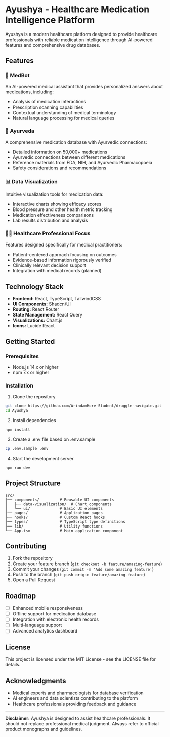 # Ayushya - Healthcare Medication Intelligence Platform 

Ayushya is a modern healthcare platform designed to provide healthcare professionals with reliable medication intelligence through AI-powered features and comprehensive drug databases.

## Features

### 🤖 MedBot
An AI-powered medical assistant that provides personalized answers about medications, including:
- Analysis of medication interactions
- Prescription scanning capabilities
- Contextual understanding of medical terminology
- Natural language processing for medical queries

### 🌿 Ayurveda
A comprehensive medication database with Ayurvedic connections:
- Detailed information on 50,000+ medications
- Ayurvedic connections between different medications
- Reference materials from FDA, NIH, and Ayurvedic Pharmacopoeia
- Safety considerations and recommendations

### 📊 Data Visualization
Intuitive visualization tools for medication data:
- Interactive charts showing efficacy scores
- Blood pressure and other health metric tracking
- Medication effectiveness comparisons
- Lab results distribution and analysis

### 👨‍⚕️ Healthcare Professional Focus
Features designed specifically for medical practitioners:
- Patient-centered approach focusing on outcomes
- Evidence-based information rigorously verified
- Clinically relevant decision support
- Integration with medical records (planned)

## Technology Stack

- **Frontend:** React, TypeScript, TailwindCSS
- **UI Components:** Shadcn/UI
- **Routing:** React Router
- **State Management:** React Query
- **Visualizations:** Chart.js
- **Icons:** Lucide React

## Getting Started

### Prerequisites
- Node.js 14.x or higher
- npm 7.x or higher

### Installation

1. Clone the repository
```bash
git clone https://github.com/ArindamHore-Student/druggle-navigate.git
cd Ayushya
```

2. Install dependencies
```bash
npm install
```

3. Create a .env file based on .env.sample
```bash
cp .env.sample .env
```

4. Start the development server
```bash
npm run dev
```

## Project Structure

```
src/
├── components/         # Reusable UI components
│   ├── data-visualization/  # Chart components
│   └── ui/             # Basic UI elements
├── pages/              # Application pages
├── hooks/              # Custom React hooks
├── types/              # TypeScript type definitions
├── lib/                # Utility functions
└── App.tsx             # Main application component
```

## Contributing

1. Fork the repository
2. Create your feature branch (`git checkout -b feature/amazing-feature`)
3. Commit your changes (`git commit -m 'Add some amazing feature'`)
4. Push to the branch (`git push origin feature/amazing-feature`)
5. Open a Pull Request

## Roadmap

- [ ] Enhanced mobile responsiveness
- [ ] Offline support for medication database
- [ ] Integration with electronic health records
- [ ] Multi-language support
- [ ] Advanced analytics dashboard

## License

This project is licensed under the MIT License - see the LICENSE file for details.

## Acknowledgments

- Medical experts and pharmacologists for database verification
- AI engineers and data scientists contributing to the platform
- Healthcare professionals providing feedback and guidance

---

**Disclaimer:** Ayushya is designed to assist healthcare professionals. It should not replace professional medical judgment. Always refer to official product monographs and guidelines.
